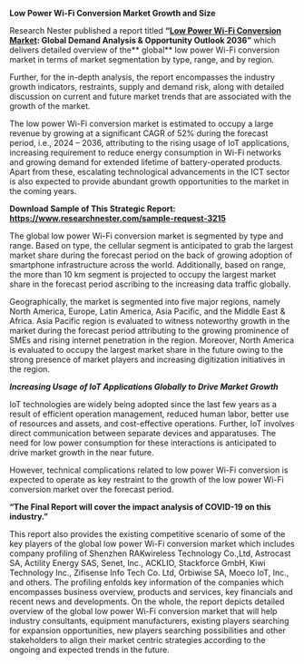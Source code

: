 ﻿<a name="_hlk75887493"></a>**Low Power Wi-Fi Conversion Market Growth and Size**

Research Nester published a report titled **“[Low Power Wi-Fi Conversion Market](https://www.researchnester.com/reports/low-power-wi-fi-conversion-market/3215): Global Demand Analysis & Opportunity Outlook 2036”** which delivers detailed overview of the** global** low power Wi-Fi conversion market in terms of market segmentation by type, range, and by region.

Further, for the in-depth analysis, the report encompasses the industry growth indicators, restraints, supply and demand risk, along with detailed discussion on current and future market trends that are associated with the growth of the market.

The low power Wi-Fi conversion market is estimated to occupy a large revenue by growing at a significant CAGR of 52% during the forecast period, i.e., 2024 – 2036, attributing to the rising usage of IoT applications, increasing requirement to reduce energy consumption in Wi-Fi networks and growing demand for extended lifetime of battery-operated products. Apart from these, escalating technological advancements in the ICT sector is also expected to provide abundant growth opportunities to the market in the coming years. 

**Download Sample of This Strategic Report: <https://www.researchnester.com/sample-request-3215>**

The global low power Wi-Fi conversion market is segmented by type and range. Based on type, the cellular segment is anticipated to grab the largest market share during the forecast period on the back of growing adoption of smartphone infrastructure across the world. Additionally, based on range, the more than 10 km segment is projected to occupy the largest market share in the forecast period ascribing to the increasing data traffic globally.

Geographically, the market is segmented into five major regions, namely North America, Europe, Latin America, Asia Pacific, and the Middle East & Africa. Asia Pacific region is evaluated to witness noteworthy growth in the market during the forecast period attributing to the growing prominence of SMEs and rising internet penetration in the region. Moreover, North America is evaluated to occupy the largest market share in the future owing to the strong presence of market players and increasing digitization initiatives in the region.

***Increasing Usage of IoT Applications Globally to Drive Market Growth***

IoT technologies are widely being adopted since the last few years as a result of efficient operation management, reduced human labor, better use of resources and assets, and cost-effective operations. Further, IoT involves direct communication between separate devices and apparatuses. The need for low power consumption for these interactions is anticipated to drive market growth in the near future. 

However, technical complications related to low power Wi-Fi conversion is expected to operate as key restraint to the growth of the low power Wi-Fi conversion market over the forecast period.

**“The Final Report will cover the impact analysis of COVID-19 on this industry.”**

This report also provides the existing competitive scenario of some of the key players of the global low power Wi-Fi conversion market which includes company profiling of Shenzhen RAKwireless Technology Co.,Ltd, Astrocast SA, Actility Energy SAS, Senet, Inc., ACKLIO, Stackforce GmbH, Kiwi Technology Inc., Zifisense Info Tech Co. Ltd, Orbiwise SA, Moeco IoT, Inc., and others. The profiling enfolds key information of the companies which encompasses business overview, products and services, key financials and recent news and developments. On the whole, the report depicts detailed overview of the global low power Wi-Fi conversion market that will help industry consultants, equipment manufacturers, existing players searching for expansion opportunities, new players searching possibilities and other stakeholders to align their market centric strategies according to the ongoing and expected trends in the future.      

